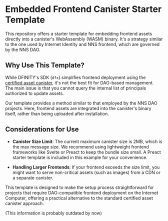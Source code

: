 # Embedded Frontend Canister Starter Template

This repository offers a starter template for embedding frontend assets directly into a canister's WebAssembly (WASM) binary. It's a strategy similar to the one used by Internet Identity and NNS frontend, which are governed by the NNS DAO.

## Why Use This Template?

While DFINITY's SDK (`dfx`) simplifies frontend deployment using the [certified asset canister](https://github.com/dfinity/certified-assets), it's not the best fit for DAO-based management. The main issue is that you cannot query the internal list of principals authorized to update assets.

Our template provides a method similar to that employed by the NNS DAO projects. Here, frontend assets are integrated into the canister's binary itself, rather than being uploaded after installation.

## Considerations for Use

- **Canister Size Limit**: The current maximum canister size is 2MB, which is the max message size. We recommend using lightweight frontend frameworks like Svelte or Preact to keep the bundle size small. A Preact starter template is included in this example for your convenience.

- **Handling Larger Frontends**: If your frontend exceeds the size limit, you might want to serve non-critical assets (such as images) from a CDN or a separate canister.

This template is designed to make the setup process straightforward for projects that require DAO-compatible frontend deployment on the Internet Computer, offering a practical alternative to the standard certified asset canister approach.

(This information is probably outdated by now)
